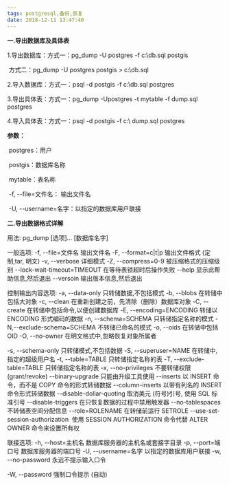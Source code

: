 ```yaml
---
tags: postgresql,备份,恢复
date: 2018-12-11 13:47:40
---
```


**一.导出数据库及具体表**

1.导出数据库：方式一：pg_dump -U postgres -f c:\db.sql postgis

​ 方式二：pg_dump -U postgres postgis > c:\db.sql

2.导入数据库：方式一：psql -d postgis -f c:\db.sql postgres

3.导出具体表：方式一：pg_dump -Upostgres -t mytable -f dump.sql postgres

4.导入具体表：方式一：psql -d postgis -f c:\ dump.sql postgres

**参数：**

​ postgres：用户

​ postgis：数据库名称

​ mytable：表名称

​ -f, --file=文件名： 输出文件名

​ -U, --username=名字：以指定的数据库用户联接

**二.导出数据格式详解**

用法:
pg_dump [选项]... [数据库名字]

一般选项:
-f, --file=文件名 输出文件名
-F, --format=c|t|p 输出文件格式 (定制,tar, 明文)
-v, --verbose 详细模式
-Z, --compress=0-9 被压缩格式的压缩级别
--lock-wait-timeout=TIMEOUT 在等待表锁超时后操作失败
--help 显示此帮助信息,然后退出
--versoin 输出版本信息,然后退出

控制输出内容选项:
-a, --data-only 只转储数据,不包括模式
-b, --blobs 在转储中包括大对象
-c, --clean 在重新创建之前，先清除（删除）数据库对象
-C, --create 在转储中包括命令,以便创建数据库
-E, --encoding=ENCODING 转储以 ENCODING 形式编码的数据
-n, --schema=SCHEMA 只转储指定名称的模式
-N,--exclude-schema=SCHEMA 不转储已命名的模式
-o, --oids 在转储中包括 OID
-O, --no-owner 在明文格式中,忽略恢复对象所属者

-s, --schema-only 只转储模式,不包括数据
-S, --superuser=NAME 在转储中, 指定的超级用户名
-t, --table=TABLE 只转储指定名称的表
-T, --exclude-table=TABLE 只转储指定名称的表
-x, --no-privileges 不要转储权限 (grant/revoke)
--binary-upgrade 只能由升级工具使用
--inserts 以 INSERT 命令，而不是 COPY 命令的形式转储数据
--column-inserts 以带有列名的 INSERT 命令形式转储数据
--disable-dollar-quoting 取消美元 (符号)引号, 使用 SQL 标准引号
--disable-triggers 在只恢复数据的过程中禁用触发器
--no-tablespaces 不转储表空间分配信息
--role=ROLENAME 在转储前运行 SETROLE
--use-set-session-authorization
​ 使用 SESSION AUTHORIZATION 命令代替
​ ALTER OWNER 命令来设置所有权

联接选项:
-h, --host=主机名 数据库服务器的主机名或套接字目录
-p, --port=端口号 数据库服务器的端口号
-U, --username=名字 以指定的数据库用户联接
-w, --no-password 永远不提示输入口令

-W, --password 强制口令提示 (自动)
